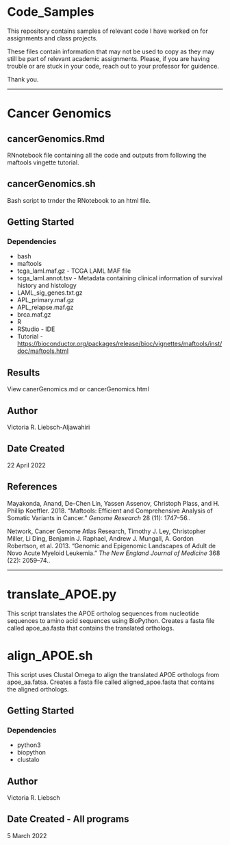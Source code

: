 # Code_Samples

This repository contains samples of relevant code I have worked on for assignments and class projects. 

These files contain information that may not be used to copy as they may still be part of relevant academic assignments. Please, if you are having trouble or are stuck in your code, reach out to your professor for guidence.

Thank you.

---------------------------------------------------------------------------------------------------------------------------------------------------------

# Cancer Genomics

## cancerGenomics.Rmd

RNnotebook file containing all the code and outputs from following the maftools vingette tutorial.

## cancerGenomics.sh

Bash script to trnder the RNotebook to an html file. 

## Getting Started

### Dependencies

* bash
* maftools 
* tcga_laml.maf.gz - TCGA LAML MAF file
* tcga_laml.annot.tsv - Metadata containing clinical information of survival history and histology
* LAML_sig_genes.txt.gz  
* APL_primary.maf.gz
* APL_relapse.maf.gz
* brca.maf.gz
* R
* RStudio - IDE
* Tutorial - https://bioconductor.org/packages/release/bioc/vignettes/maftools/inst/doc/maftools.html

## Results

View canerGenomics.md or cancerGenomics.html 

## Author

Victoria R. Liebsch-Aljawahiri

## Date Created

22 April 2022

## References 

Mayakonda, Anand, De-Chen Lin, Yassen Assenov, Christoph Plass, and H. Phillip Koeffler. 2018. “Maftools: Efficient and Comprehensive Analysis of Somatic Variants in Cancer.” *Genome Research* 28 (11): 1747–56..

Network, Cancer Genome Atlas Research, Timothy J. Ley, Christopher Miller, Li Ding, Benjamin J. Raphael, Andrew J. Mungall, A. Gordon Robertson, et al. 2013. “Genomic and Epigenomic Landscapes of Adult de Novo Acute Myeloid Leukemia.” *The New England Journal of Medicine* 368 (22): 2059–74..

---------------------------------------------------------------------------------------------------------------------------------------------------------

# translate_APOE.py

This script translates the APOE ortholog sequences from nucleotide sequences to amino acid sequences using BioPython. Creates a fasta file called apoe_aa.fasta that contains the translated orthologs. 

# align_APOE.sh

This script uses Clustal Omega to align the translated APOE orthologs from apoe_aa.fatsa. Creates a fasta file called aligned_apoe.fasta that contains the aligned orthologs.

## Getting Started

### Dependencies

* python3
* biopython
* clustalo

## Author

Victoria R. Liebsch

## Date Created - All programs

5 March 2022
